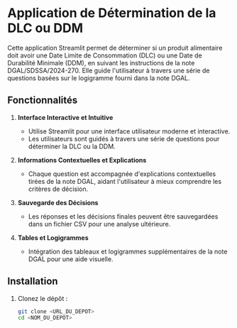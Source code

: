 # Application de Détermination de la DLC ou DDM

Cette application Streamlit permet de déterminer si un produit alimentaire doit avoir une Date Limite de Consommation (DLC) ou une Date de Durabilité Minimale (DDM), en suivant les instructions de la note DGAL/SDSSA/2024-270. Elle guide l'utilisateur à travers une série de questions basées sur le logigramme fourni dans la note DGAL.

## Fonctionnalités

1. **Interface Interactive et Intuitive**
   - Utilise Streamlit pour une interface utilisateur moderne et interactive.
   - Les utilisateurs sont guidés à travers une série de questions pour déterminer la DLC ou la DDM.

2. **Informations Contextuelles et Explications**
   - Chaque question est accompagnée d'explications contextuelles tirées de la note DGAL, aidant l'utilisateur à mieux comprendre les critères de décision.

3. **Sauvegarde des Décisions**
   - Les réponses et les décisions finales peuvent être sauvegardées dans un fichier CSV pour une analyse ultérieure.

4. **Tables et Logigrammes**
   - Intégration des tableaux et logigrammes supplémentaires de la note DGAL pour une aide visuelle.

## Installation

1. Clonez le dépôt :
   ```sh
   git clone <URL_DU_DEPOT>
   cd <NOM_DU_DEPOT>
